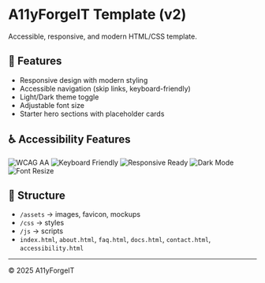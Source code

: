 # A11yForgeIT Template (v2)

Accessible, responsive, and modern HTML/CSS template.

## 🚀 Features
- Responsive design with modern styling
- Accessible navigation (skip links, keyboard-friendly)
- Light/Dark theme toggle
- Adjustable font size
- Starter hero sections with placeholder cards

## ♿ Accessibility Features
![WCAG AA](https://img.shields.io/badge/WCAG-AA-blue)
![Keyboard Friendly](https://img.shields.io/badge/Keyboard-Friendly-green)
![Responsive Ready](https://img.shields.io/badge/Responsive-Ready-brightgreen)
![Dark Mode](https://img.shields.io/badge/Dark--Mode-Supported-purple)
![Font Resize](https://img.shields.io/badge/Font-Resizable-orange)

## 📂 Structure
- `/assets` → images, favicon, mockups
- `/css` → styles
- `/js` → scripts
- `index.html`, `about.html`, `faq.html`, `docs.html`, `contact.html`, `accessibility.html`

---
© 2025 A11yForgeIT
